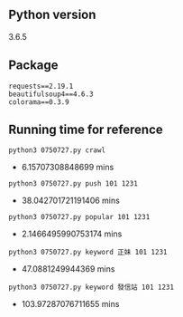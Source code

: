 ## Python version

3.6.5

## Package

``` text
requests==2.19.1
beautifulsoup4==4.6.3
colorama==0.3.9
```

## Running time for reference

`python3 0750727.py crawl`

* 6.15707308848699 mins

`python3 0750727.py push 101 1231`

* 38.042701721191406 mins

`python3 0750727.py popular 101 1231`

* 2.1466495990753174 mins

`python3 0750727.py keyword 正妹 101 1231`

* 47.0881249944369 mins

`python3 0750727.py keyword 發信站 101 1231`

* 103.97287076711655 mins